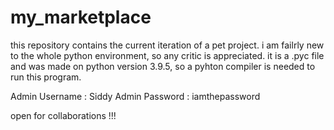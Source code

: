 # my_marketplace

this repository contains the current iteration of a pet project.
i am failrly new to the whole python environment, so any critic is appreciated.
it is a .pyc file and was made on python version 3.9.5, so a pyhton compiler is needed to run this program.

Admin Username : Siddy
Admin Password : iamthepassword

open for collaborations !!!
